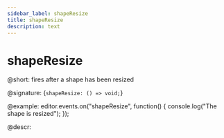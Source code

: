 ```yaml
---
sidebar_label: shapeResize
title: shapeResize
description: text
---
```


# shapeResize

@short: fires after a shape has been resized

@signature: {`shapeResize: () => void;`}

@example:
editor.events.on("shapeResize", function() {
    console.log("The shape is resized");
});

@descr:
